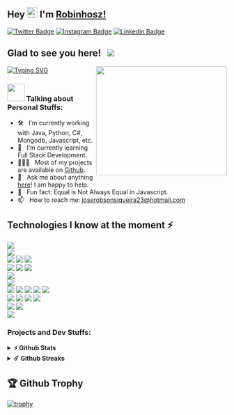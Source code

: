 
 ## Hey <img src='https://qpluspicture.oss-cn-beijing.aliyuncs.com/6LjjQA/Hi.gif' alt='Hi' width="24"/>  I'm [Robinhosz!](https://github.com/robinhosz/)
[![Twitter Badge](https://img.shields.io/badge/-Twitter-00acee?style=flat-square&logo=Twitter&logoColor=white)](https://twitter.com/fireesz)
[![Instagram Badge](https://img.shields.io/badge/-Instagram-e4405f?style=flat-square&logo=Instagram&logoColor=white)](https://instagram.com/robzin12/)
[![Linkedin Badge](https://img.shields.io/badge/-Linkedin-0088cc?style=flat-square&logo=Linkedin&logoColor=white)](https://www.linkedin.com/in/jos%C3%A9-robson-52b0bb208/)

## Glad to see you here! &nbsp; ![](https://visitor-badge.glitch.me/badge?page_id=robinhosz.robinhosz&style=flat-square&color=0088cc)
[![Typing SVG](https://readme-typing-svg.herokuapp.com?color=%23B30A0A&lines=+Hi+guys!;+Welcome+to+my+github+profile!;I'm+a+computer+science+student.;My+favorite+language+is+java+%E2%98%95)](https://git.io/typing-svg)
<img align="right" height="250" width="300" alt="" src="https://media.giphy.com/media/SWoSkN6DxTszqIKEqv/giphy.gif">
 
 ### <img src="https://media.giphy.com/media/VgCDAzcKvsR6OM0uWg/giphy.gif" width="40"> Talking about Personal Stuffs:
 
- 🛠 &nbsp; I’m currently working with Java, Python, C#, <br /> Mongodb, Javascript, etc.           
- 🚀 &nbsp; I’m currently learning Full Stack Development.
- 👨🏻‍💻 &nbsp; Most of my projects are available on [Github](https://github.com/robinhosz?tab=repositories).
- 💬 &nbsp; Ask me about anything [here](https://portfoliojrsz.herokuapp.com/)! I am happy to help.
- 👾 &nbsp; Fun fact: Equal is Not Always Equal in Javascript.
- 📫 &nbsp; How to reach me: joserobsonsiqueira23@hotmail.com

  
## Technologies I know at the moment ⚡
<p align="left">
  <img src="https://img.shields.io/badge/%20-Node.js-000000?style=flat-square&logo=Node.js" /> <br /> 
  <img src="https://img.shields.io/badge/%20-Discord.js-000000?style=flat-square&logo=Discord" /> <br />
  <img src="https://img.shields.io/badge/%20-HTML5-000000?style=flat-square&logo=HTML5" /> 
  <img src="https://img.shields.io/badge/%20-CSS3-000000?style=flat-square&logo=CSS3" />
  <img src="https://img.shields.io/badge/JavaScript-000000?style=flat-square&logo=javascript&logoColor=yellow" /> <br/>
  <img src="https://img.shields.io/badge/%20-Python-000000?style=flat-square&logo=Python" /> 
  <img src="https://img.shields.io/badge/Django-000000?style=flat-square&logo=django&logoColor=white" \>
  <img src="https://img.shields.io/badge/%20-Flask-000000?style=flat-square&logo=Flask" /> <br />
  <img src="https://img.shields.io/badge/%20-C++-000000?style=flat-square&logo=C%2B%2B" /> <br />
  <img src="https://img.shields.io/badge/%20-C%23-000000?style=flat-square&logo=C%20Sharp" /> <br /> 
  <img src="https://img.shields.io/badge/%20-Java 💛-000000?style=flat-square&logo=Java" /> 
  <img src="https://img.shields.io/badge/%20-Spring Boot-000000?style=flat-square&logo=Spring%20Boot" />
  <img src="https://img.shields.io/badge/%20-Maven-000000?style=flat-square&logo=Apache%20Maven" /> 
  <img src="https://img.shields.io/badge/%20-Gradle-000000?style=flat-square&logo=Gradle" /> 
  <img src="https://img.shields.io/badge/%20-JDA-000000?style=flat-square&logo=Discord" /> <br />
  <img src="https://img.shields.io/badge/%20-MongoDB-000000?style=flat-square&logo=MongoDB" /> 
  <img src="https://img.shields.io/badge/%20-MySQL-000000?style=flat-square&logo=MySQL" /> 
  <img src="https://img.shields.io/badge/PostgreSQL-000000?style=flat-square&logo=postgresql&logoColor=white"/> 
  <img src="https://img.shields.io/badge/SQLite-000000?style=flat-square&logo=sqlite&logoColor=white"/> <br />
  <img src="https://img.shields.io/badge/Docker-000000?style=flat-square&logo=docker&logoColor=white"/>
  <img src="https://img.shields.io/badge/kubernetes-000000.svg?&style=flat-square&logo=kubernetes&logoColor=white"/> <br />
  <img src="https://img.shields.io/badge/%20-Git-000000?style=flat-square&logo=Git" /> <br />
</p>

 ### Projects and Dev Stuffs:

<details>	
  <summary><b>⚡ Github Stats</b></summary>

  <br />
  <img height="180em" src="https://github-readme-stats.vercel.app/api?username=robinhosz&show_icons=true&hide_border=true&&count_private=true&include_all_commits=true" />
  <img height="180em" src="https://github-readme-stats.vercel.app/api/top-langs/?username=robinhosz&exclude_repo=KNN-Image-Classification&show_icons=true&hide_border=true&layout=compact&langs_count=8"/>
</details>

<details>	
  <summary><b>☄️ Github Streaks</b></summary>

  <br />
  <img height="180em" src="https://github-readme-streak-stats.herokuapp.com/?user=robinhosz&hide_border=true" />
</details>


<h2> 🏆 Github Trophy </h2>

[![trophy](https://github-profile-trophy.vercel.app/?username=robinhosz&theme=onedark)](https://github.com/robinhosz/github-profile-trophy)


